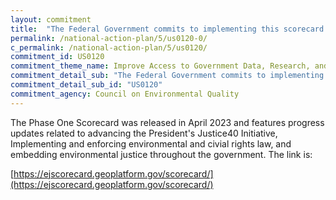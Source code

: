 ```yaml
---
layout: commitment
title:  "The Federal Government commits to implementing this scorecard as a tool for the public to help hold Federal programs accountable for equitable environmental justice investments. "
permalink: /national-action-plan/5/us0120-0/
c_permalink: /national-action-plan/5/us0120/
commitment_id: US0120
commitment_theme_name: Improve Access to Government Data, Research, and Information
commitment_detail_sub: "The Federal Government commits to implementing this scorecard as a tool for the public to help hold Federal programs accountable for equitable environmental justice investments. "
commitment_detail_sub_id: "US0120"
commitment_agency: Council on Environmental Quality
---
```


The Phase One Scorecard was released in April 2023 and features progress updates related to advancing the President's Justice40 Initiative, Implementing and enforcing environmental and civial rights law, and embedding environmental justice throughout the government. The link is:

[https://ejscorecard.geoplatform.gov/scorecard/](https://ejscorecard.geoplatform.gov/scorecard/) 